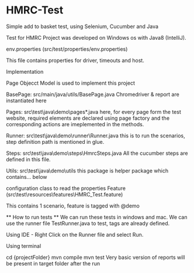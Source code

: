 # HMRC-Test
Simple add to basket test, using Selenium, Cucumber and Java

Test for HMRC
Project was developed on Windows os with Java8 (IntelliJ).

env.properties (src/test/properties/env.properties)

This file contains properties for driver, timeouts and host.

Implementation

Page Objecct Model is used to implement this project

BasePage: src/main/java/utils/BasePage.java Chromedriver & report are instantiated here

Pages: src\test\java\demo\pages\*.java here, for every page form the test website, required elements are declared using page factory and the corresponding actions are imeplemented in the methods.

Runner: src\test\java\demo\runner\Runner.java this is to run the scenarios, step definition path is mentioned in glue.

Steps: src\test\java\demo\steps\HmrcSteps.java All the cucumber steps are defined in this file.

Utils: src\test\java\demo\utils this package is helper package which contains... below

configuration class to read the properties
Feature (src\test\resources\features\HMRC_Test.feature)

This contains 1 scenario, feature is tagged with @demo

** How to run tests ** We can run these tests in windows and mac. We can use the runner file TestRunner.java to test, tags are already defined.

Using IDE - Right Click on the Runner file and select Run.

Using terminal

cd {projectFolder}
mvn compile
mvn test
Very basic version of reports will be present in target folder after the run
